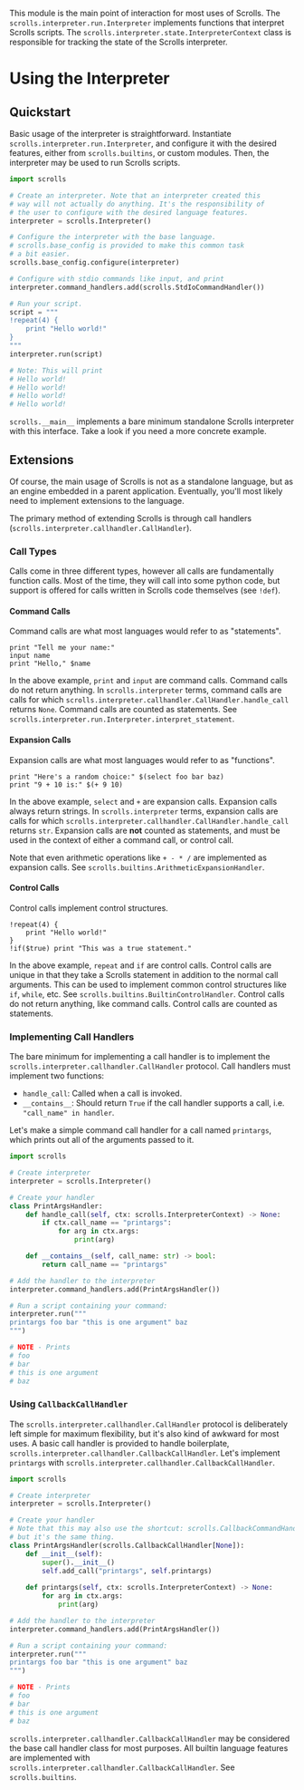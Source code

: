 This module is the main point of interaction for most uses of Scrolls. The `scrolls.interpreter.run.Interpreter` implements functions that
interpret Scrolls scripts. The `scrolls.interpreter.state.InterpreterContext` class is responsible for tracking the state of the Scrolls
interpreter.

# Using the Interpreter

## Quickstart

Basic usage of the interpreter is straightforward. Instantiate `scrolls.interpreter.run.Interpreter`, and configure it with the desired
features, either from `scrolls.builtins`, or custom modules. Then, the interpreter may be used to run Scrolls scripts.

```py
import scrolls

# Create an interpreter. Note that an interpreter created this 
# way will not actually do anything. It's the responsibility of 
# the user to configure with the desired language features.
interpreter = scrolls.Interpreter()

# Configure the interpreter with the base language.
# scrolls.base_config is provided to make this common task
# a bit easier.
scrolls.base_config.configure(interpreter)

# Configure with stdio commands like input, and print
interpreter.command_handlers.add(scrolls.StdIoCommandHandler())

# Run your script.
script = """
!repeat(4) {
    print "Hello world!"
}
"""
interpreter.run(script)

# Note: This will print
# Hello world!
# Hello world!
# Hello world!
# Hello world!
```

`scrolls.__main__` implements a bare minimum standalone Scrolls interpreter with this interface. Take a look if you
need a more concrete example.

## Extensions

Of course, the main usage of Scrolls is not as a standalone language, but as an engine embedded in a parent application.
Eventually, you'll most likely need to implement extensions to the language.

The primary method of extending Scrolls is through call handlers (`scrolls.interpreter.callhandler.CallHandler`).

### Call Types

Calls come in three different types, however all calls are fundamentally function calls. Most of the time, they will
call into some python code, but support is offered for calls written in Scrolls code themselves (see `!def`).

#### Command Calls

Command calls are what most languages would refer to as "statements".

```scrolls
print "Tell me your name:"
input name
print "Hello," $name
```

In the above example, `print` and `input` are command calls. Command calls do not return anything. In `scrolls.interpreter`
terms, command calls are calls for which `scrolls.interpreter.callhandler.CallHandler.handle_call` returns `None`. Command calls are counted as
statements. See `scrolls.interpreter.run.Interpreter.interpret_statement`.

#### Expansion Calls

Expansion calls are what most languages would refer to as "functions".

```scrolls
print "Here's a random choice:" $(select foo bar baz)
print "9 + 10 is:" $(+ 9 10)
```

In the above example, `select` and `+` are expansion calls. Expansion calls always return strings. In `scrolls.interpreter`
terms, expansion calls are calls for which `scrolls.interpreter.callhandler.CallHandler.handle_call` returns `str`. Expansion calls are **not**
counted as statements, and must be used in the context of either a command call, or control call.

Note that even arithmetic operations like `+ - * /` are implemented as expansion calls.
See `scrolls.builtins.ArithmeticExpansionHandler`.

#### Control Calls

Control calls implement control structures.

```scrolls
!repeat(4) {
    print "Hello world!"
}
!if($true) print "This was a true statement."
```

In the above example, `repeat` and `if` are control calls. Control calls are unique in that they take a Scrolls
statement in addition to the normal call arguments. This can be used to implement common control structures like
`if`, `while`, etc. See `scrolls.builtins.BuiltinControlHandler`. Control calls do not return anything, like command calls.
Control calls are counted as statements.

### Implementing Call Handlers

The bare minimum for implementing a call handler is to implement the `scrolls.interpreter.callhandler.CallHandler` protocol. Call handlers must implement
two functions:

- `handle_call`: Called when a call is invoked.
- `__contains__`: Should return `True` if the call handler supports a call, i.e. `"call_name" in handler`.

Let's make a simple command call handler for a call named `printargs`, which prints out all of the arguments passed to
it.

```py
import scrolls

# Create interpreter
interpreter = scrolls.Interpreter()

# Create your handler
class PrintArgsHandler:
    def handle_call(self, ctx: scrolls.InterpreterContext) -> None:
        if ctx.call_name == "printargs":
            for arg in ctx.args:
                print(arg)

    def __contains__(self, call_name: str) -> bool:
        return call_name == "printargs"

# Add the handler to the interpreter
interpreter.command_handlers.add(PrintArgsHandler())

# Run a script containing your command:
interpreter.run("""
printargs foo bar "this is one argument" baz
""")

# NOTE - Prints
# foo
# bar
# this is one argument
# baz
```

### Using `CallbackCallHandler`

The `scrolls.interpreter.callhandler.CallHandler` protocol is deliberately left simple for maximum flexibility, but it's also kind of awkward for most
uses. A basic call handler is provided to handle boilerplate, `scrolls.interpreter.callhandler.CallbackCallHandler`. 
Let's implement `printargs` with `scrolls.interpreter.callhandler.CallbackCallHandler`.

```py
import scrolls

# Create interpreter
interpreter = scrolls.Interpreter()

# Create your handler
# Note that this may also use the shortcut: scrolls.CallbackCommandHandler,
# but it's the same thing.
class PrintArgsHandler(scrolls.CallbackCallHandler[None]):
    def __init__(self):
        super().__init__()
        self.add_call("printargs", self.printargs)
        
    def printargs(self, ctx: scrolls.InterpreterContext) -> None:
        for arg in ctx.args:
            print(arg)

# Add the handler to the interpreter
interpreter.command_handlers.add(PrintArgsHandler())

# Run a script containing your command:
interpreter.run("""
printargs foo bar "this is one argument" baz
""")

# NOTE - Prints
# foo
# bar
# this is one argument
# baz
```

`scrolls.interpreter.callhandler.CallbackCallHandler` may be considered the base call handler class for most purposes. All builtin language features
are implemented with `scrolls.interpreter.callhandler.CallbackCallHandler`. See `scrolls.builtins`.